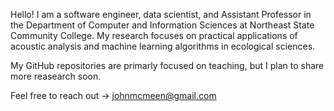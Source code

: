 Hello! I am a software engineer, data scientist, and Assistant Professor in the Department of Computer and Information Sciences at Northeast State Community College. My research focuses on practical applications of acoustic analysis and machine learning algorithms in ecological sciences.

My GitHub repositories are primarly focused on teaching, but I plan to share more reasearch soon.

Feel free to reach out -> johnmcmeen@gmail.com
